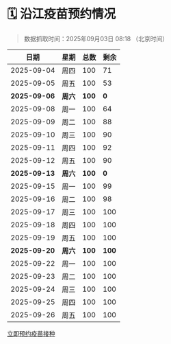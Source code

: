 # 🗓️ 沿江疫苗预约情况

> 数据抓取时间：2025年09月03日 08:18 （北京时间）

| 日期 | 星期 | 总数 | 剩余 |
|------|------|------|------|
| 2025-09-04 | 周四 | 100 | 71 |
| 2025-09-05 | 周五 | 100 | 53 |
| **2025-09-06** | **周六** | **100** | **0** |
| 2025-09-08 | 周一 | 100 | 64 |
| 2025-09-09 | 周二 | 100 | 88 |
| 2025-09-10 | 周三 | 100 | 90 |
| 2025-09-11 | 周四 | 100 | 92 |
| 2025-09-12 | 周五 | 100 | 90 |
| **2025-09-13** | **周六** | **100** | **0** |
| 2025-09-15 | 周一 | 100 | 99 |
| 2025-09-16 | 周二 | 100 | 98 |
| 2025-09-17 | 周三 | 100 | 100 |
| 2025-09-18 | 周四 | 100 | 100 |
| 2025-09-19 | 周五 | 100 | 100 |
| **2025-09-20** | **周六** | **100** | **100** |
| 2025-09-22 | 周一 | 100 | 100 |
| 2025-09-23 | 周二 | 100 | 100 |
| 2025-09-24 | 周三 | 100 | 100 |
| 2025-09-25 | 周四 | 100 | 100 |
| 2025-09-26 | 周五 | 100 | 100 |


<div class="button-container">
<a class="btn" href="http://yfzweb.ishequ.net/#/login" target="_blank">立即预约疫苗接种</a>
</div>
